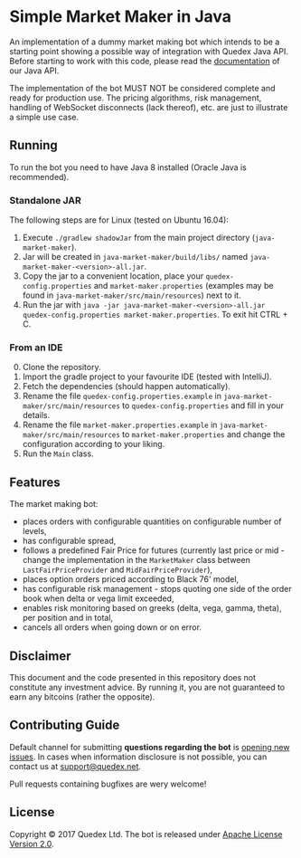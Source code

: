 # Simple Market Maker in Java

An implementation of a dummy market making bot which intends to be a starting point showing a possible way of 
integration with Quedex Java API. Before starting to work with this code, please read the 
[documentation][java-api-docs] of our Java API.

The implementation of the bot MUST NOT be considered complete and ready for production use. The pricing algorithms, risk
management, handling of WebSocket disconnects (lack thereof), etc. are just to illustrate a simple use case. 

## Running

To run the bot you need to have Java 8 installed (Oracle Java is recommended).

### Standalone JAR

The following steps are for Linux (tested on Ubuntu 16.04):

1. Execute `./gradlew shadowJar` from the main project directory (`java-market-maker`).
2. Jar will be created in `java-market-maker/build/libs/` named `java-market-maker-<version>-all.jar`.
3. Copy the jar to a convenient location, place your `quedex-config.properties` and `market-maker.properties`
   (examples may be found in `java-market-maker/src/main/resources`) next to it.
4. Run the jar with `java -jar java-market-maker-<version>-all.jar quedex-config.properties market-maker.properties`. To
   exit hit CTRL + C.

### From an IDE

0. Clone the repository.
1. Import the gradle project to your favourite IDE (tested with IntelliJ).
2. Fetch the dependencies (should happen automatically).
3. Rename the file `quedex-config.properties.example` in `java-market-maker/src/main/resources` to 
`quedex-config.properties` and fill in your details.
4. Rename the file `market-maker.properties.example` in `java-market-maker/src/main/resources` to
`market-maker.properties` and change the configuration according to your liking.
5. Run the `Main` class.

## Features

The market making bot:
* places orders with configurable quantities on configurable number of levels,
* has configurable spread,
* follows a predefined Fair Price for futures (currently last price or mid - change the implementation in the 
`MarketMaker` class between `LastFairPriceProvider` and `MidFairPriceProvider`),
* places option orders priced according to Black 76' model,
* has configurable risk management - stops quoting one side of the order book when delta or vega limit exceeded,
* enables risk monitoring based on greeks (delta, vega, gamma, theta), per position and in total,
* cancels all orders when going down or on error.

## Disclaimer

This document and the code presented in this repository does not constitute any investment advice. By running it, you 
are not guaranteed to earn any bitcoins (rather the opposite).

## Contributing Guide

Default channel for submitting **questions regarding the bot** is [opening new issues][new-issue].
In cases when information disclosure is&nbsp;not possible, you can contact us at support@quedex.net.

Pull requests containing bugfixes are wery welcome!

## License

Copyright &copy; 2017 Quedex Ltd. The bot is released under [Apache License Version 2.0](LICENSE).

[java-api-docs]: https://github.com/quedexnet/java-api
[new-issue]: https://github.com/quedexnet/python-api/issues/new
